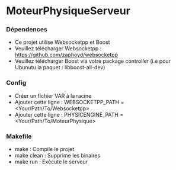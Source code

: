 # MoteurPhysiqueServeur


### Dépendences ###

* Ce projet utilise Websocketpp et Boost
* Veuillez télécharger Websocketpp : https://github.com/zaphoyd/websocketpp
* Veuillez télécharger Boost via votre package controller (i.e pour Ubunutu la paquet : libboost-all-dev)

### Config ###

* Créer un fichier VAR à la racine
* Ajouter cette ligne : WEBSOCKETPP_PATH = \<Your/Path/To/Websocketpp\>
* Ajouter cette ligne : PHYSICENGINE_PATH = \<Your/Path/To/MoteurPhysique\>

### Makefile ###

* make : Compile le projet
* make clean : Supprime les binaires
* make run : Exécute le serveur

